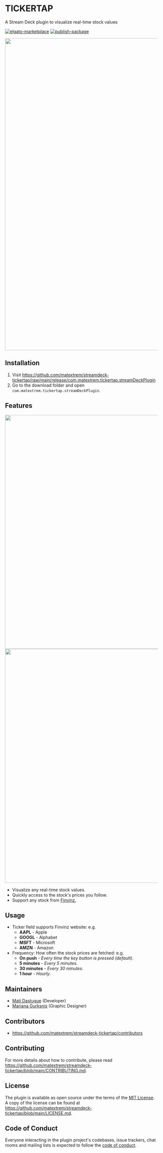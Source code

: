 # TICKERTAP

A Stream Deck plugin to visualize real-time stock values

[![elgato-marketplace](https://img.shields.io/badge/dynamic/json?url=https%3A%2F%2Fmp-gateway.elgato.com%2Fproducts%3Fname%3DDIM%2520Stream%2520Deck&logo=elgato&query=%24.results.*.download_count&label=Elgato%20Marketplace)](https://marketplace.elgato.com/product/ticker-tap)
[![publish-package](https://img.shields.io/github/v/release/matextrem/streamdeck-tickertap?label=plugin&logo=github)](https://github.com/matextrem/streamdeck-tickertap/releases/latest)


<img src="https://i.ibb.co/DLXBjBj/gallery-previews-01.png" width="1024" />

## Installation
1. Visit
   <https://github.com/matextrem/streamdeck-tickertap/raw/main/release/com.matextrem.tickertap.streamDeckPlugin>
2. Go to the download folder and open `com.matextrem.tickertap.streamDeckPlugin`.

## Features
<img src="https://i.ibb.co/rMY2PR9/gallery-previews-03.png"  width="768"/>
<img src="https://i.ibb.co/Zzgmrjw/gallery-previews-02.png" width="768" />


- Visualize any real-time stock values.
- Quickly access to the stock's prices you follow.
- Support any stock from [Finvinz.](https://finviz.com)

  
## Usage

- Ticker field supports Finvinz website: e.g.
  - **AAPL** - Apple
  - **GOOGL** - Alphabet
  - **MSFT** - Microsoft
  - **AMZN** - Amazon
- Frequency: How often the stock prices are fetched: e.g.
  - **On push** - *Every time the key button is pressed (default)*.
  - **5 minutes** - *Every 5 minutes*.
  - **30 minutes** - *Every 30 minutes*.
  - **1 hour** - *Hourly*.

## Maintainers

- [Mati Dastugue](https://github.com/matextrem) (Developer)
- [Mariana Gurksnis](https://marianagurksnis.com/) (Graphic Designer)

## Contributors

- <https://github.com/matextrem/streamdeck-tickertap/contributors>

## Contributing

For more details about how to contribute, please read
<https://github.com/matextrem/streamdeck-tickertap/blob/main/CONTRIBUTING.md>.

## License

The plugin is available as open source under the terms of the
[MIT License](https://opensource.org/licenses/MIT). A copy of the license can be
found at <https://github.com/matextrem/streamdeck-tickertap/blob/main/LICENSE.md>.

## Code of Conduct

Everyone interacting in the plugin project's codebases, issue trackers, chat
rooms and mailing lists is expected to follow the
[code of conduct](https://github.com/matextrem/plugin/blob/main/CODE_OF_CONDUCT.md).
